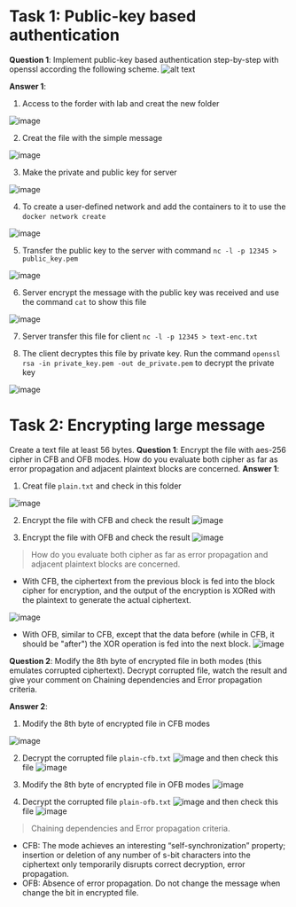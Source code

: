 # Task 1: Public-key based authentication 

**Question 1**: 
Implement public-key based authentication step-by-step with openssl according the following scheme.
![alt text](./image-1.png)

**Answer 1**:

1. Access to the forder with lab and creat the new folder

![image](./lab2/img/cd.png)

2. Creat the file with the simple message

![image](./lab2/img/echo.png)

3. Make the private and public key for server

![image](./lab2/img/pri,pu_key.png)
 
4. To create a user-defined network and add the containers to it to use the `docker network create`

![image](/lab2/img/docker%20creat.png)

5. Transfer the public key to the server with command `nc -l -p 12345 > public_key.pem`

![image](./lab2/img/tran_pu.png)

6. Server encrypt the message with the public key was received and use the command `cat` to show this file

![image](./lab2/img/server%20en.png)

7. Server transfer this file for client `nc -l -p 12345 > text-enc.txt`

8. The client decryptes this file by private key. Run the command `openssl rsa -in private_key.pem -out de_private.pem` to decrypt the private key

![image](./lab2/img/de_pri.png)





# Task 2: Encrypting large message 

Create a text file at least 56 bytes.
**Question 1**:
Encrypt the file with aes-256 cipher in CFB and OFB modes. How do you evaluate both cipher as far as error propagation and adjacent plaintext blocks are concerned. 
**Answer 1**:
1. Creat file `plain.txt` and check in this folder

![image](./lab2/img/plain.png)

2. Encrypt the file with CFB and check the result
![image](./lab2/img/cfb.png)

3. Encrypt the file with OFB and check the result
![image](./lab2/img/ofb.png)

> How do you evaluate both cipher as far as error propagation and adjacent plaintext blocks are concerned. 
- With CFB, the ciphertext from the previous block is fed into the block cipher for encryption, and the output of the encryption is XORed with the plaintext to generate the actual ciphertext.

![image](./lab2/img/cfb-explain.png)
- With OFB, similar to CFB, except that the data before (while in CFB, it should be "after") the XOR operation is fed into the next block.
![image](./lab2/img/ofb-explain.png)

**Question 2**:
Modify the 8th byte of encrypted file in both modes (this emulates corrupted ciphertext).
Decrypt corrupted file, watch the result and give your comment on Chaining dependencies and Error propagation criteria.

**Answer 2**:
1. Modify the 8th byte of encrypted file in CFB modes 

![image](./lab2/img/bit-cfb.png)

2. Decrypt the corrupted file `plain-cfb.txt`
![image](./lab2/img/de-cfb.png)
and then check this file 
![image](./lab2/img/cat%20de-cfb.png)

3. Modify the 8th byte of encrypted file in OFB modes
![image](./lab2/img/bit-ofb.png)

4. Decrypt the corrupted file `plain-ofb.txt`
![image](./lab2/img/de-ofb.png)
and then check this file 
![image](./lab2/img/cat%20de-ofb.png)

>Chaining dependencies and Error propagation criteria.

- CFB:  The mode achieves an interesting “self-synchronization” property; insertion or deletion of any number of s-bit characters into the ciphertext only temporarily disrupts correct decryption, error propagation.
- OFB: Absence of error propagation. Do not change the message when change the bit in encrypted file.
